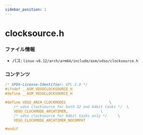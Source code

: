 ```yaml
---
sidebar_position: 1
---
```

# clocksource.h

### ファイル情報

- パス: `linux-v6.12/arch/arm64/include/asm/vdso/clocksource.h`

### コンテンツ

```h
/* SPDX-License-Identifier: GPL-2.0 */
#ifndef __ASM_VDSOCLOCKSOURCE_H
#define __ASM_VDSOCLOCKSOURCE_H

#define VDSO_ARCH_CLOCKMODES					\
	/* vdso clocksource for both 32 and 64bit tasks */	\
	VDSO_CLOCKMODE_ARCHTIMER,				\
	/* vdso clocksource for 64bit tasks only */		\
	VDSO_CLOCKMODE_ARCHTIMER_NOCOMPAT

#endif

```
